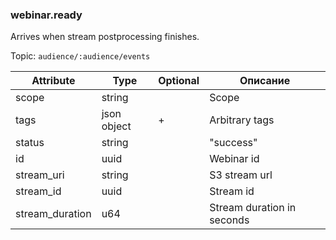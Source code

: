### webinar.ready

Arrives when stream postprocessing finishes.

Topic: `audience/:audience/events`

Attribute              | Type        | Optional | Описание
---------------------- | ----------- | -------- | -------------------------------------------------
scope                  | string      |          | Scope
tags                   | json object | +        | Arbitrary tags
status                 | string      |          | "success"
id                     | uuid        |          | Webinar id
stream_uri             | string      |          | S3 stream url
stream_id              | uuid        |          | Stream id
stream_duration        | u64         |          | Stream duration in seconds
